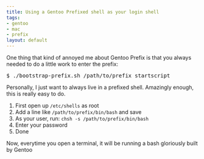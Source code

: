 ```yaml
--- 
title: Using a Gentoo Prefixed shell as your login shell
tags: 
- gentoo
- mac
- prefix
layout: default
---
```

One thing that kind of annoyed me about Gentoo Prefix is that you always needed to do a little work to enter the prefix:

<pre class="terminal unix"><samp class="prompt shell">$</samp> <kbd class="shell">./bootstrap-prefix.sh /path/to/prefix startscript</kbd></pre>
    
Personally, I just want to always live in a prefixed shell. Amazingly enough, this is really easy to do.

 1. First open up `/etc/shells` as root
 2. Add a line like `/path/to/prefix/bin/bash` and save
 3. As your user, run: `chsh -s /path/to/prefix/bin/bash`
 4. Enter your password
 5. Done

Now, everytime you open a terminal, it will be running a bash gloriously built by Gentoo